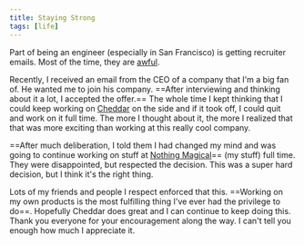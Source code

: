 ```yaml
---
title: Staying Strong
tags: [life]
---
```


Part of being an engineer (especially in San Francisco) is getting recruiter emails. Most of the time, they are [awful](http://awfulrecruiters.com).

Recently, I received an email from the CEO of a company that I'm a big fan of. He wanted me to join his company. ==After interviewing and thinking about it a lot, I accepted the offer.== The whole time I kept thinking that I could keep working on [Cheddar](http://cheddarapp.com) on the side and if it took off, I could quit and work on it full time. The more I thought about it, the more I realized that that was more exciting than working at this really cool company.

==After much deliberation, I told them I had changed my mind and was going to continue working on stuff at [Nothing Magical](http://nothingmagical.com)== (my stuff) full time. They were disappointed, but respected the decision. This was a super hard decision, but I think it's the right thing.

Lots of my friends and people I respect enforced that this. ==Working on my own products is the most fulfilling thing I've ever had the privilege to do==. Hopefully Cheddar does great and I can continue to keep doing this. Thank you everyone for your encouragement along the way. I can't tell you enough how much I appreciate it.

